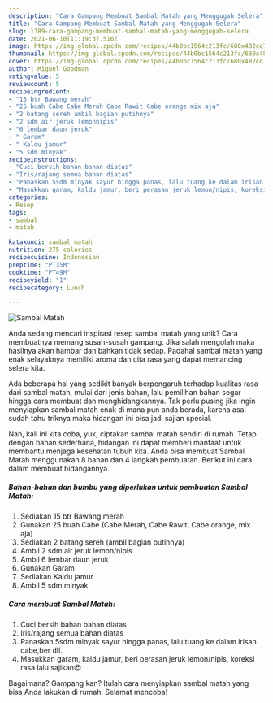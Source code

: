 ```yaml
---
description: "Cara Gampang Membuat Sambal Matah yang Menggugah Selera"
title: "Cara Gampang Membuat Sambal Matah yang Menggugah Selera"
slug: 1389-cara-gampang-membuat-sambal-matah-yang-menggugah-selera
date: 2021-06-10T11:19:37.516Z
image: https://img-global.cpcdn.com/recipes/44b0bc1564c213fc/680x482cq70/sambal-matah-foto-resep-utama.jpg
thumbnail: https://img-global.cpcdn.com/recipes/44b0bc1564c213fc/680x482cq70/sambal-matah-foto-resep-utama.jpg
cover: https://img-global.cpcdn.com/recipes/44b0bc1564c213fc/680x482cq70/sambal-matah-foto-resep-utama.jpg
author: Miguel Goodman
ratingvalue: 5
reviewcount: 5
recipeingredient:
- "15 btr Bawang merah"
- "25 buah Cabe Cabe Merah Cabe Rawit Cabe orange mix aja"
- "2 batang sereh ambil bagian putihnya"
- "2 sdm air jeruk lemonnipis"
- "6 lembar daun jeruk"
- " Garam"
- " Kaldu jamur"
- "5 sdm minyak"
recipeinstructions:
- "Cuci bersih bahan bahan diatas"
- "Iris/rajang semua bahan diatas"
- "Panaskan 5sdm minyak sayur hingga panas, lalu tuang ke dalam irisan cabe,ber dll."
- "Masukkan garam, kaldu jamur, beri perasan jeruk lemon/nipis, koreksi rasa lalu sajikan😍"
categories:
- Resep
tags:
- sambal
- matah

katakunci: sambal matah 
nutrition: 275 calories
recipecuisine: Indonesian
preptime: "PT35M"
cooktime: "PT49M"
recipeyield: "1"
recipecategory: Lunch

---
```



![Sambal Matah](https://img-global.cpcdn.com/recipes/44b0bc1564c213fc/680x482cq70/sambal-matah-foto-resep-utama.jpg)

Anda sedang mencari inspirasi resep sambal matah yang unik? Cara membuatnya memang susah-susah gampang. Jika salah mengolah maka hasilnya akan hambar dan bahkan tidak sedap. Padahal sambal matah yang enak selayaknya memiliki aroma dan cita rasa yang dapat memancing selera kita.



Ada beberapa hal yang sedikit banyak berpengaruh terhadap kualitas rasa dari sambal matah, mulai dari jenis bahan, lalu pemilihan bahan segar hingga cara membuat dan menghidangkannya. Tak perlu pusing jika ingin menyiapkan sambal matah enak di mana pun anda berada, karena asal sudah tahu triknya maka hidangan ini bisa jadi sajian spesial.


Nah, kali ini kita coba, yuk, ciptakan sambal matah sendiri di rumah. Tetap dengan bahan sederhana, hidangan ini dapat memberi manfaat untuk membantu menjaga kesehatan tubuh kita. Anda bisa membuat Sambal Matah menggunakan 8 bahan dan 4 langkah pembuatan. Berikut ini cara dalam membuat hidangannya.

<!--inarticleads1-->

##### Bahan-bahan dan bumbu yang diperlukan untuk pembuatan Sambal Matah:

1. Sediakan 15 btr Bawang merah
1. Gunakan 25 buah Cabe (Cabe Merah, Cabe Rawit, Cabe orange, mix aja)
1. Sediakan 2 batang sereh (ambil bagian putihnya)
1. Ambil 2 sdm air jeruk lemon/nipis
1. Ambil 6 lembar daun jeruk
1. Gunakan  Garam
1. Sediakan  Kaldu jamur
1. Ambil 5 sdm minyak




<!--inarticleads2-->

##### Cara membuat Sambal Matah:

1. Cuci bersih bahan bahan diatas
1. Iris/rajang semua bahan diatas
1. Panaskan 5sdm minyak sayur hingga panas, lalu tuang ke dalam irisan cabe,ber dll.
1. Masukkan garam, kaldu jamur, beri perasan jeruk lemon/nipis, koreksi rasa lalu sajikan😍




Bagaimana? Gampang kan? Itulah cara menyiapkan sambal matah yang bisa Anda lakukan di rumah. Selamat mencoba!
